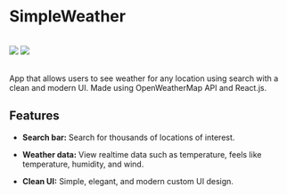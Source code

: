 # SimpleWeather

<div>
    <br>
    <img src="https://img.shields.io/badge/OpenWeatherMap%20API-%23e76241.svg?style=for-the-badge&logoColor=white"/>
    <img src="https://img.shields.io/badge/React-%2320232a.svg?style=for-the-badge&logo=react&logoColor=%2361DAFB"/>
    <br><br>
</div>
  
App that allows users to see weather for any location using search with a clean and modern UI. Made using OpenWeatherMap API and React.js.

## Features

- **Search bar:** Search for thousands of locations of interest.
  
- **Weather data:** View realtime data such as temperature, feels like temperature, humidity, and wind.

- **Clean UI:** Simple, elegant, and modern custom UI design.
